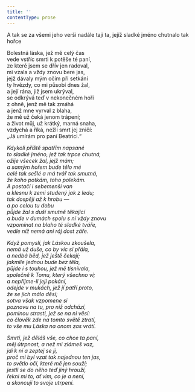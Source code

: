 ```yaml
---
title: ''
contentType: prose
---
```


A tak se za všemi jeho verši nadále tají ta, jejíž sladké jméno chutnalo tak hořce

  

Bolestná láska, jež mě celý čas  
vede vstříc smrti k potěše té paní,  
ze které jsem se dřív jen radoval,  
mi vzala a vždy znovu bere jas,  
jejž dávaly mým očím při setkání  
ty hvězdy, co mi působí dnes žal,  
a její rána, již jsem ukrýval,  
se odkrývá teď v nekonečném hoři  
z ohně, jenž mě tak zmáhá  
a jenž mne vyrval z blaha,  
že mě už čeká jenom trápení;  
a život můj, už krátký, marná snaha,  
vzdychá a říká, nežli smrt jej zničí:  
„Já umírám pro paní Beatrici.“

_Kdykoli příště spatřím napsané  
to sladké jméno, jež tak trpce chutná,  
ožije všecek žal, jejž mám;  
a samým hořem bude tělo mé  
celé tak sešlé a má tvář tak smutná,  
že koho potkám, toho polekám.  
A postačí i sebemenší van  
a klesnu k zemi studený jak z ledu;  
tak dospěji až k hrobu —  
a po celou tu dobu  
půjde žal s duší smutně těkající  
a bude v dumách spolu s ní vždy znovu  
vzpomínat na blaho té sladké tváře,  
vedle níž nemá ani ráj dost záře._

_Když pomyslí, jak Láskou zkoušela,  
nemá už duše, co by víc si přála,  
a nedbá běd, jež ještě čekají;  
jakmile jednou bude bez těla,  
půjde i s touhou, jež mě tísnívala,  
společně k Tomu, který všechno ví;  
a nepřijme-li její pokání,  
odejde v mukách, jež jí patří proto,  
že se jich málo děsí;  
sotva však vzpomene si  
poznovu na tu, pro niž odchází,  
pominou strasti, jež se na ni věsí:  
co člověk zde na tomto světě ztratí,  
to vše mu Láska na onom zas vrátí._

_Smrti, jež děláš vše, co chce ta paní,  
měj útrpnost, a než mi zlámeš vaz,  
jdi k ní a zeptej se jí,  
proč mi byl vzat tak najednou ten jas,  
to světlo očí, které mě jen souží;  
jestli se do něho teď jiný hrouží,  
řekni mi to, ať vím, co je a není,  
a skoncuji to svoje utrpení._
